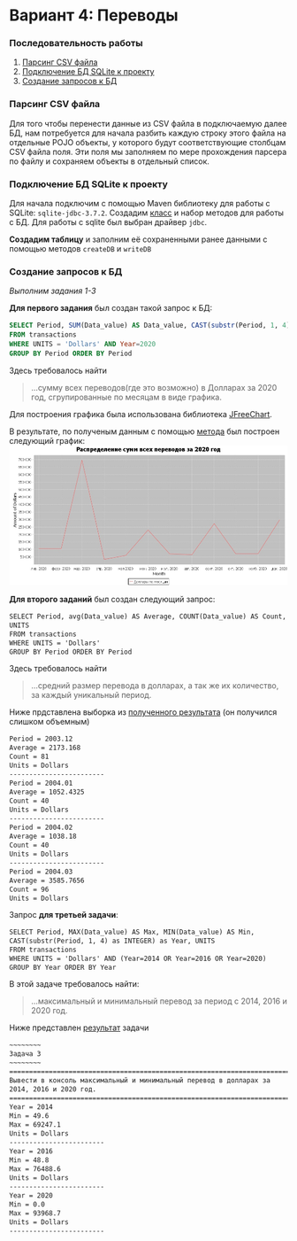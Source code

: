 # Вариант 4: Переводы

### Последовательность работы
1. [Парсинг CSV файла](https://github.com/InSkipper/JavaFinalProject#Парсинг-CSV-файла)
2. [Подключение БД SQLite к проекту](https://github.com/InSkipper/JavaFinalProject#Подключение-БД-SQLite-к-проекту)
3. [Создание запросов к БД](https://github.com/InSkipper/JavaFinalProject#Создание-запросов-к-БД)

### Парсинг CSV файла
Для того чтобы перенести данные из CSV файла в подключаемую далее БД, нам потребуется для начала разбить каждую строку этого файла на отдельные POJO объекты, у которого будут соответствующие столбцам CSV файла поля. Эти поля мы заполняем по мере прохождения парсера по файлу и сохраняем объекты в отдельный список.

### Подключение БД SQLite к проекту
Для начала подключим с помощью Maven библиотеку для работы с SQLite: `sqlite-jdbc-3.7.2`. 
Создадим [класс](https://github.com/InSkipper/JavaFinalProject/blob/4000d45bc9a52c9ebaa8b050da3bb5c2f38f9d54/src/main/java/DbConn.java#L6)
и набор методов для работы с БД. Для работы с sqlite был выбран драйвер `jdbc`. 

**Создадим таблицу** и заполним её сохраненными ранее данными с помощью методов `createDB` и `writeDB`

### Создание запросов к БД
*Выполним задания 1-3*

**Для первого задания** был создан такой запрос к БД:
``` sql
SELECT Period, SUM(Data_value) AS Data_value, CAST(substr(Period, 1, 4) AS INTEGER) AS Year, UNITS 
FROM transactions
WHERE UNITS = 'Dollars' AND Year=2020
GROUP BY Period ORDER BY Period
```
Здесь требовалось найти 
> ...сумму всех переводов(где это возможно) в Долларах за 2020 год, сгрупированные по месяцам в виде графика.

Для построения графика была использована библиотека [JFreeChart](https://jfree.org/jfreechart/). 

В результате, по полученым данным с помощью [метода](https://github.com/InSkipper/JavaFinalProject/blob/7d6233a4d2e56d02c522c3a9c6102541bd0f699a/src/main/java/Main.java#L27) был построен следующий график:
![График](https://github.com/InSkipper/JavaFinalProject/blob/master/Results/chart.JPEG?raw=true)

**Для второго заданий** был создан следующий запрос:
```mysql
SELECT Period, avg(Data_value) AS Average, COUNT(Data_value) AS Count, UNITS 
FROM transactions 
WHERE UNITS = 'Dollars' 
GROUP BY Period ORDER BY Period
```
Здесь требовалось найти
> ...средний размер перевода в долларах, а так же их количество, за каждый уникальный период.

Ниже прдставлена выборка из [полученного результата](https://github.com/InSkipper/JavaFinalProject/blob/master/Results/Task_2.txt) (он получился слишком объемным)
```
Period = 2003.12
Average = 2173.168
Count = 81
Units = Dollars
------------------------
Period = 2004.01
Average = 1052.4325
Count = 40
Units = Dollars
------------------------
Period = 2004.02
Average = 1038.18
Count = 40
Units = Dollars
------------------------
Period = 2004.03
Average = 3585.7656
Count = 96
Units = Dollars
```

Запрос **для третьей задачи**:
```mysql
SELECT Period, MAX(Data_value) AS Max, MIN(Data_value) AS Min,
CAST(substr(Period, 1, 4) as INTEGER) as Year, UNITS 
FROM transactions 
WHERE UNITS = 'Dollars' AND (Year=2014 OR Year=2016 OR Year=2020) 
GROUP BY Year ORDER BY Year
```
В этой задаче требовалось найти:
> ...максимальный и минимальный перевод за период с 2014, 2016 и 2020 год.

Ниже представлен [результат](https://github.com/InSkipper/JavaFinalProject/blob/master/Results/Task_3.txt) задачи
```
~~~~~~~~
Задача 3
~~~~~~~~
=========================================================================================
Вывести в консоль максимальный и минимальный перевод в долларах за 2014, 2016 и 2020 год.
=========================================================================================
Year = 2014
Min = 49.6
Max = 69247.1
Units = Dollars
------------------------
Year = 2016
Min = 48.8
Max = 76488.6
Units = Dollars
------------------------
Year = 2020
Min = 0.0
Max = 93968.7
Units = Dollars
------------------------
```
